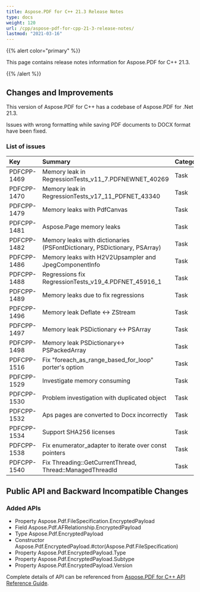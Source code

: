 ```yaml
---
title: Aspose.PDF for C++ 21.3 Release Notes
type: docs
weight: 120
url: /cpp/aspose-pdf-for-cpp-21-3-release-notes/
lastmod: "2021-03-16"
---
```


{{% alert color="primary" %}}

This page contains release notes information for Aspose.PDF for C++ 21.3.

{{% /alert %}}

## Changes and Improvements

This version of Aspose.PDF for C++ has a codebase of Aspose.PDF for .Net 21.3.

Issues with wrong formatting while saving PDF documents to DOCX format have been fixed.

### List of issues

|**Key**|**Summary**|**Category**|
| :- | :- | :- |
|PDFCPP-1469| Memory leak in RegressionTests_v11_7.PDFNEWNET_40269|Task
|PDFCPP-1470| Memory leak in RegressionTests_v17_11_PDFNET_43340|Task
|PDFCPP-1479| Memory leaks with PdfCanvas|Task
|PDFCPP-1481| Aspose.Page memory leaks|Task
|PDFCPP-1482| Memory leaks with dictionaries (PSFontDictionary, PSDictionary, PSArray)|Task
|PDFCPP-1486| Memory leaks with H2V2Upsampler and JpegComponentInfo|Task
|PDFCPP-1488| Regressions fix RegressionTests_v19_4.PDFNET_45916_1|Task
|PDFCPP-1489| Memory leaks due to fix regressions|Task
|PDFCPP-1496| Memory leak Deflate <-> ZStream|Task
|PDFCPP-1497| Memory leak PSDictionary <-> PSArray|Task
|PDFCPP-1498| Memory leak PSDictionary<-> PSPackedArray|Task
|PDFCPP-1516| Fix "foreach_as_range_based_for_loop" porter's option|Task
|PDFCPP-1529| Investigate memory consuming|Task
|PDFCPP-1530| Problem investigation with duplicated object|Task
|PDFCPP-1532| Aps pages are converted to Docx incorrectly|Task
|PDFCPP-1534| Support SHA256 licenses|Task
|PDFCPP-1538| Fix enumerator_adapter to iterate over const pointers|Task
|PDFCPP-1540| Fix Threading::GetCurrentThread, Thread::ManagedThreadId|Task

## Public API and Backward Incompatible Changes

### Added APIs

* Property Aspose.Pdf.FileSpecification.EncryptedPayload 
* Field Aspose.Pdf.AFRelationship.EncryptedPayload
* Type Aspose.Pdf.EncryptedPayload
* Constructor Aspose.Pdf.EncryptedPayload.#ctor(Aspose.Pdf.FileSpecification)
* Property Aspose.Pdf.EncryptedPayload.Type
* Property Aspose.Pdf.EncryptedPayload.Subtype
* Property Aspose.Pdf.EncryptedPayload.Version

Complete details of API can be referenced from [Aspose.PDF for C++ API Reference Guide](https://apireference.aspose.com/cpp/pdf/).
